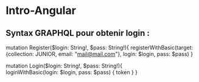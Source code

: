 # Intro-Angular

## Syntax GRAPHQL pour obtenir login :

mutation Register($login: String!, $pass: String!){
registerWithBasic(target: {collection: JUNIOR, email: "mail@mail.com"}, login: $login, pass: $pass)
}

mutation Login($login: String!, $pass: String!){  
 loginWithBasic(login: $login, pass: $pass) {
token
}
}
